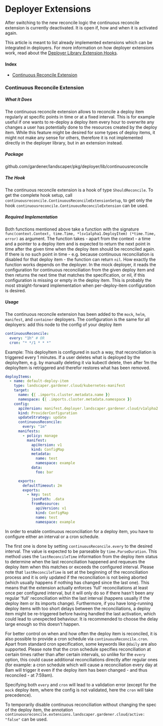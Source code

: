 # Deployer Extensions

After switching to the new reconcile logic the continuous reconcile extension is currently deactivated. It is open if, how and
when it is activated again.

This article is meant to list already implemented extensions which can be integrated in deployers. For more information on how deployer extensions work, read about the [Deployer Library Extension Hooks](./dep-lib-extension-hooks.md).

#### Index
- [Continuous Reconcile Extension](#continuous-reconcile-extension)


### Continuous Reconcile Extension

##### What It Does
The continuous reconcile extension allows to reconcile a deploy item regularly at specific points in time or at a fixed interval. This is for example useful if one wants to re-deploy a deploy item every hour to overwrite any changes a user has potentially done to the resources created by the deploy item. While this feature might be desired for some types of deploy items, it might not make any sense for others, therefore it is not implemented directly in the deployer library, but in an extension instead.

##### Package
github.com/gardener/landscaper/pkg/deployer/lib/continuousreconcile

##### The Hook
The continuous reconcile extension is a hook of type `ShouldReconcile`. To get the complete hook setup, call `continuousreconcile.ContinuousReconcileExtensionSetup`, to get only the hook `continuousreconcile.ContinuousReconcileExtension` can be used. 

##### Required Implementation
Both functions mentioned above take a function with the signature `func(context.Context, time.Time, *lsv1alpha1.DeployItem) (*time.Time, error)` as argument. The function takes - apart from the context - a time and a pointer to a deploy item and is expected to return the next point in time after the given time when the deploy item should be reconciled again. If there is no such point in time - e.g. because continuous reconciliation is disabled for that deploy item - the function can return `nil`.
How exactly the function works depends on the deployer. In the mock deployer, it reads the configuration for continuous reconciliation from the given deploy item and then returns the next time that matches the specification, or nil, if this configuration is missing or empty in the deploy item. This is probably the most straight-forward implementation when per-deploy-item configuration is desired.

##### Usage
The continuous reconcile extension has been added to the `mock`, `helm`, `manifest`, and `container` deployers.
The configuration is the same for all deployers: add this node to the config of your deploy item
```yaml
continuousReconcile:
  every: "1h" # OR
  cron: "* */1 * * *"
```
Example:
This deployItem is configured in such a way, that reconciliation is triggered every 1 minutes. If a user deletes what is deployed by the deployItem, e.g. by manually deleting it via kubectl delete, then after 1m the deployItem is retriggered and therefor restores what has been removed.
```yaml
deployItems:
  - name: default-deploy-item
    type: landscaper.gardener.cloud/kubernetes-manifest
    target:
      name: {{ .imports.cluster.metadata.name }}
      namespace: {{ .imports.cluster.metadata.namespace }}
    config:
      apiVersion: manifest.deployer.landscaper.gardener.cloud/v1alpha2
      kind: ProviderConfiguration
      updateStrategy: update
      continuousReconcile:
        every: "1m" 
      manifests:
        - policy: manage
          manifest:
            apiVersion: v1
            kind: ConfigMap
            metadata:
              name: test
              namespace: example
            data:
              foo: bar

      exports:
        defaultTimeout: 2m
        exports:
          - key: test
            jsonPath: .data
            fromResource:
              apiVersion: v1
              kind: ConfigMap
              name: test
              namespace: example
```

In order to enable continuous reconciliation for a deploy item, you have to configure either an interval or a cron schedule.

The first one is done by setting `continuousReconcile.every` to the desired interval. The value is expected to be parseable by `time.ParseDuration`. This method uses the `lastReconcileTime` information from the deploy item status to determine when the last reconciliation happened and requeues the deploy item when this matches or exceeds the configured interval. Please note that `lastReconcileTime` is set at the beginning of the reconciliation process and it is only updated if the reconciliation is not being aborted (which usually happens if nothing has changed since the last one). This means that the extension actually enforces 'full' reconciliations at least once per configured interval, but it will only do so if there hasn't been any regular 'full' reconciliation within the last interval (happens usually if the deploy item or its imports change). Furthermore, if you have long-running deploy items with too short delays between the reconciliations, a deploy item might be re-triggered before having handled the last activation, which could lead to unexpected behaviour. It is recommended to choose the delay large enough so this doesn't happen.

For better control on when and how often the deploy item is reconciled, it is also possible to provide a cron schedule via `continuousReconcile.cron`. Apart from standard cron specification, some keywords like `@daily` are also supported. Please note that the cron schedule specifies reconciliation at certain times rather than after certain intervals, so unlike for the `every` option, this could cause additional reconciliations directly after regular ones (for example: a cron schedule which will cause a reconciliation every day at 8am will trigger it even if the deploy item has been changed - and thus reconciled - at 7:59am).

Specifying both `every` and `cron` will lead to a validation error (except for the `mock` deploy item, where the config is not validated, here the `cron` will take precedence).

To temporarily disable continuous reconciliation without changing the spec of the deploy item, the annotation `continuousreconcile.extensions.landscaper.gardener.cloud/active: "false"` can be used.
